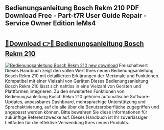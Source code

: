 ## Bedienungsanleitung Bosch Rekm 210 PDF Download Free - Part-t7R User Guide Repair - Service Owner Edition leMs4

# <h2><a href="http://df61u8b.blite.top/?on=Bedienungsanleitung+Bosch+Rekm+210">🔗Download 👉🔴 Bedienungsanleitung Bosch Rekm 210</a></h2>

[![Bedienungsanleitung Bosch Rekm 210 new download](https://i.imgur.com/lujVjoI.png)](http://df61u8b.blite.top/?on=Bedienungsanleitung+Bosch+Rekm+210)
Freischaltwert Dieses Handbuch zeigt den vollen Wert Ihres neuen Bedienungsanleitung Bosch Rekm 210 mit detaillierten Erklärungen der Merkmale und Funktionen. Kompatibel mit einer Vielzahl von Geräten Dieses Bedienungsanleitung Bosch Rekm 210 lässt sich nahtlos in eine Vielzahl von Geräten und Plattformen integrieren. Zu den erweiterten Funktionen von Bedienungsanleitung Bosch Rekm 210 gehören automatische Software-Updates, anpassbares Dashboard, mehrsprachige Unterstützung und Sprachaktivierung, auf die alle über die Benutzeroberfläche zugegriffen und angepasst werden können. Bitte bewahren Sie diese Informationen für zukünftige Referenzzwecke auf. Dieses Handbuch ist Ihr zuverlässiger Leitfaden für die effektive Verwendung Ihres neuen Produkts.

